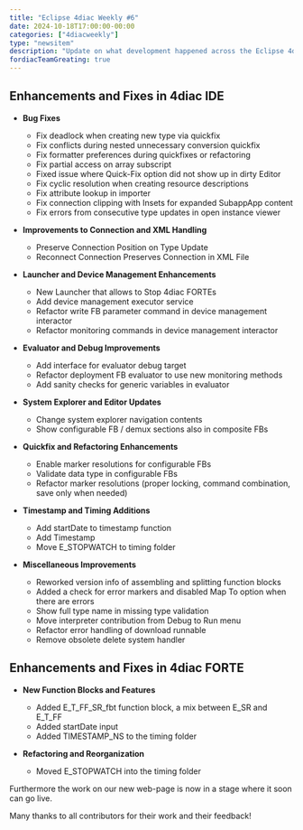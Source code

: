 ```yaml
---
title: "Eclipse 4diac Weekly #6"
date: 2024-10-18T17:00:00-00:00
categories: ["4diacweekly"]
type: "newsitem"
description: "Update on what development happened across the Eclipse 4diac project in the week from October 11 to October 18, 2024."
fordiacTeamGreating: true
---
```


## Enhancements and Fixes in 4diac IDE

- **Bug Fixes**
  - Fix deadlock when creating new type via quickfix
  - Fix conflicts during nested unnecessary conversion quickfix
  - Fix formatter preferences during quickfixes or refactoring
  - Fix partial access on array subscript
  - Fixed issue where Quick-Fix option did not show up in dirty Editor
  - Fix cyclic resolution when creating resource descriptions
  - Fix attribute lookup in importer
  - Fix connection clipping with Insets for expanded SubappApp content
  - Fix errors from consecutive type updates in open instance viewer

- **Improvements to Connection and XML Handling**
  - Preserve Connection Position on Type Update
  - Reconnect Connection Preserves Connection in XML File

- **Launcher and Device Management Enhancements**
  - New Launcher that allows to Stop 4diac FORTEs
  - Add device management executor service
  - Refactor write FB parameter command in device management interactor
  - Refactor monitoring commands in device management interactor

- **Evaluator and Debug Improvements**
  - Add interface for evaluator debug target
  - Refactor deployment FB evaluator to use new monitoring methods
  - Add sanity checks for generic variables in evaluator

- **System Explorer and Editor Updates**
  - Change system explorer navigation contents
  - Show configurable FB / demux sections also in composite FBs

- **Quickfix and Refactoring Enhancements**
  - Enable marker resolutions for configurable FBs
  - Validate data type in configurable FBs
  - Refactor marker resolutions (proper locking, command combination, save only when needed)

- **Timestamp and Timing Additions**
  - Add startDate to timestamp function
  - Add Timestamp
  - Move E_STOPWATCH to timing folder

- **Miscellaneous Improvements**
  - Reworked version info of assembling and splitting function blocks
  - Added a check for error markers and disabled Map To option when there are errors
  - Show full type name in missing type validation
  - Move interpreter contribution from Debug to Run menu
  - Refactor error handling of download runnable
  - Remove obsolete delete system handler

## Enhancements and Fixes in 4diac FORTE

- **New Function Blocks and Features**
  - Added E_T_FF_SR_fbt function block, a mix between E_SR and E_T_FF
  - Added startDate input
  - Added TIMESTAMP_NS to the timing folder

- **Refactoring and Reorganization**
  - Moved E_STOPWATCH into the timing folder

Furthermore the work on our new web-page is now in a stage where it soon can go live.

Many thanks to all contributors for their work and their feedback!
